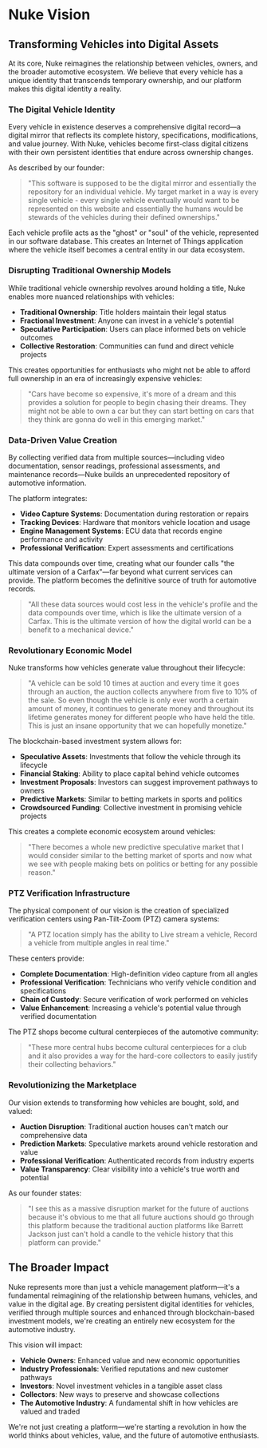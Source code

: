 # Nuke Vision

## Transforming Vehicles into Digital Assets

At its core, Nuke reimagines the relationship between vehicles, owners, and the broader automotive ecosystem. We believe that every vehicle has a unique identity that transcends temporary ownership, and our platform makes this digital identity a reality.

### The Digital Vehicle Identity

Every vehicle in existence deserves a comprehensive digital record—a digital mirror that reflects its complete history, specifications, modifications, and value journey. With Nuke, vehicles become first-class digital citizens with their own persistent identities that endure across ownership changes.

As described by our founder:

> "This software is supposed to be the digital mirror and essentially the repository for an individual vehicle. My target market in a way is every single vehicle - every single vehicle eventually would want to be represented on this website and essentially the humans would be stewards of the vehicles during their defined ownerships."

Each vehicle profile acts as the "ghost" or "soul" of the vehicle, represented in our software database. This creates an Internet of Things application where the vehicle itself becomes a central entity in our data ecosystem.

### Disrupting Traditional Ownership Models

While traditional vehicle ownership revolves around holding a title, Nuke enables more nuanced relationships with vehicles:

- **Traditional Ownership**: Title holders maintain their legal status
- **Fractional Investment**: Anyone can invest in a vehicle's potential
- **Speculative Participation**: Users can place informed bets on vehicle outcomes
- **Collective Restoration**: Communities can fund and direct vehicle projects

This creates opportunities for enthusiasts who might not be able to afford full ownership in an era of increasingly expensive vehicles:

> "Cars have become so expensive, it's more of a dream and this provides a solution for people to begin chasing their dreams. They might not be able to own a car but they can start betting on cars that they think are gonna do well in this emerging market."

### Data-Driven Value Creation

By collecting verified data from multiple sources—including video documentation, sensor readings, professional assessments, and maintenance records—Nuke builds an unprecedented repository of automotive information.

The platform integrates:

- **Video Capture Systems**: Documentation during restoration or repairs
- **Tracking Devices**: Hardware that monitors vehicle location and usage
- **Engine Management Systems**: ECU data that records engine performance and activity
- **Professional Verification**: Expert assessments and certifications

This data compounds over time, creating what our founder calls "the ultimate version of a Carfax"—far beyond what current services can provide. The platform becomes the definitive source of truth for automotive records.

> "All these data sources would cost less in the vehicle's profile and the data compounds over time, which is like the ultimate version of a Carfax. This is the ultimate version of how the digital world can be a benefit to a mechanical device."

### Revolutionary Economic Model

Nuke transforms how vehicles generate value throughout their lifecycle:

> "A vehicle can be sold 10 times at auction and every time it goes through an auction, the auction collects anywhere from five to 10% of the sale. So even though the vehicle is only ever worth a certain amount of money, it continues to generate money and throughout its lifetime generates money for different people who have held the title. This is just an insane opportunity that we can hopefully monetize."

The blockchain-based investment system allows for:

- **Speculative Assets**: Investments that follow the vehicle through its lifecycle
- **Financial Staking**: Ability to place capital behind vehicle outcomes
- **Investment Proposals**: Investors can suggest improvement pathways to owners
- **Predictive Markets**: Similar to betting markets in sports and politics
- **Crowdsourced Funding**: Collective investment in promising vehicle projects

This creates a complete economic ecosystem around vehicles:

> "There becomes a whole new predictive speculative market that I would consider similar to the betting market of sports and now what we see with people making bets on politics or betting for any possible reason."

### PTZ Verification Infrastructure

The physical component of our vision is the creation of specialized verification centers using Pan-Tilt-Zoom (PTZ) camera systems:

> "A PTZ location simply has the ability to Live stream a vehicle, Record a vehicle from multiple angles in real time."

These centers provide:

- **Complete Documentation**: High-definition video capture from all angles
- **Professional Verification**: Technicians who verify vehicle condition and specifications
- **Chain of Custody**: Secure verification of work performed on vehicles
- **Value Enhancement**: Increasing a vehicle's potential value through verified documentation

The PTZ shops become cultural centerpieces of the automotive community:

> "These more central hubs become cultural centerpieces for a club and it also provides a way for the hard-core collectors to easily justify their collecting behaviors."

### Revolutionizing the Marketplace

Our vision extends to transforming how vehicles are bought, sold, and valued:

- **Auction Disruption**: Traditional auction houses can't match our comprehensive data
- **Prediction Markets**: Speculative markets around vehicle restoration and value
- **Professional Verification**: Authenticated records from industry experts
- **Value Transparency**: Clear visibility into a vehicle's true worth and potential

As our founder states:

> "I see this as a massive disruption market for the future of auctions because it's obvious to me that all future auctions should go through this platform because the traditional auction platforms like Barrett Jackson just can't hold a candle to the vehicle history that this platform can provide."

## The Broader Impact

Nuke represents more than just a vehicle management platform—it's a fundamental reimagining of the relationship between humans, vehicles, and value in the digital age. By creating persistent digital identities for vehicles, verified through multiple sources and enhanced through blockchain-based investment models, we're creating an entirely new ecosystem for the automotive industry.

This vision will impact:

- **Vehicle Owners**: Enhanced value and new economic opportunities
- **Industry Professionals**: Verified reputations and new customer pathways
- **Investors**: Novel investment vehicles in a tangible asset class
- **Collectors**: New ways to preserve and showcase collections
- **The Automotive Industry**: A fundamental shift in how vehicles are valued and traded

We're not just creating a platform—we're starting a revolution in how the world thinks about vehicles, value, and the future of automotive enthusiasts.
